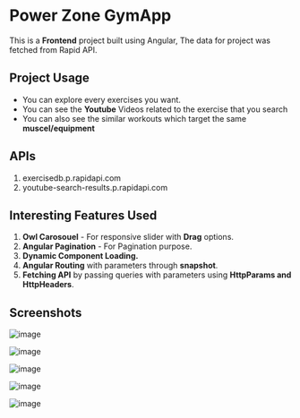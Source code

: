 # Power Zone GymApp

This is a **Frontend** project built using Angular, The data for project was fetched from Rapid API.

## Project Usage
  
  * You can explore every exercises you want.
  * You can see the **Youtube** Videos related to the exercise that you search
  * You can also see the similar workouts which target the same **muscel/equipment**


## APIs
  1) exercisedb.p.rapidapi.com
  2) youtube-search-results.p.rapidapi.com

## Interesting Features Used

  1) **Owl Carosouel** - For responsive slider with **Drag** options.
  2) **Angular Pagination** - For Pagination purpose.
  3) **Dynamic Component Loading.**
  4) **Angular Routing** with parameters through **snapshot**.
  5) **Fetching API** by passing queries with parameters using **HttpParams and HttpHeaders**.

## Screenshots
![image](https://user-images.githubusercontent.com/94830386/227757870-47beef2f-71d0-48cb-88c8-87b9d2489803.png)

![image](https://user-images.githubusercontent.com/94830386/227757911-7ba13be9-33e5-456b-a56b-79e6afe9e765.png)

![image](https://user-images.githubusercontent.com/94830386/227757917-ea4569e5-752d-4e09-8286-ba7f576452ef.png)

![image](https://user-images.githubusercontent.com/94830386/227758022-9788503f-f583-445e-9f23-44855633f693.png)

![image](https://user-images.githubusercontent.com/94830386/227758041-8fb8839b-d847-447a-ad3c-415c3ae2a506.png)
